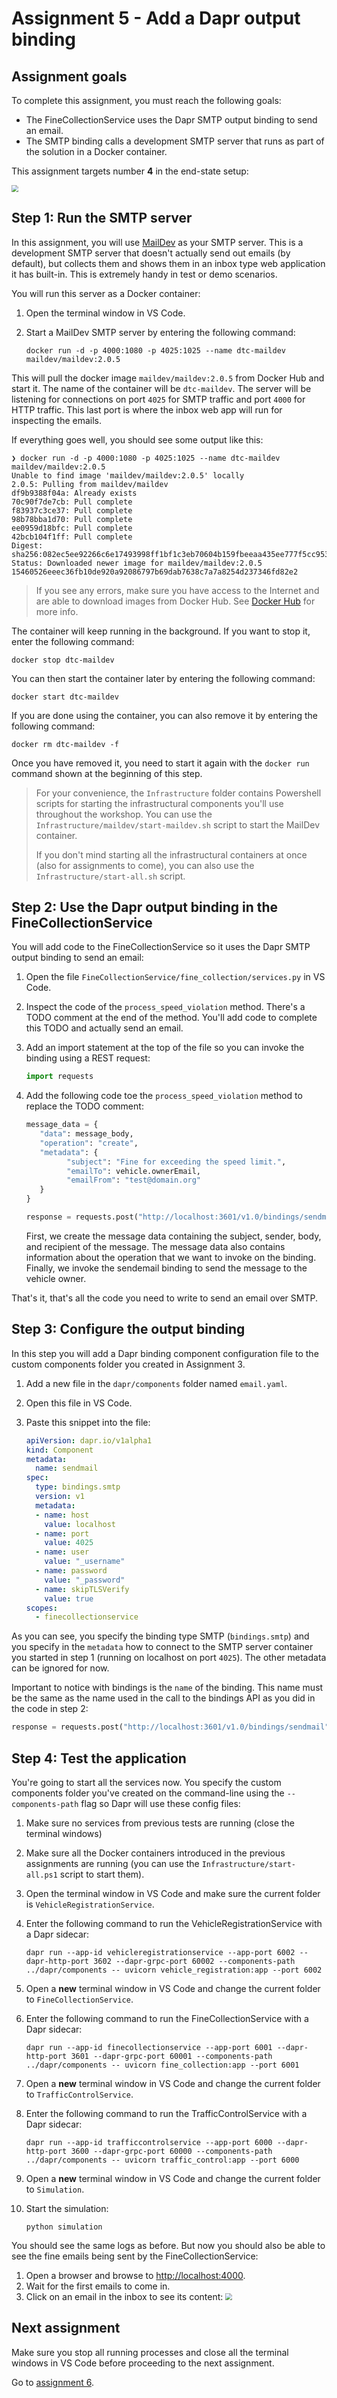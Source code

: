 # Assignment 5 - Add a Dapr output binding

## Assignment goals

To complete this assignment, you must reach the following goals:

- The FineCollectionService uses the Dapr SMTP output binding to send an email.
- The SMTP binding calls a development SMTP server that runs as part of the solution in a Docker container.

This assignment targets number **4** in the end-state setup:

<img src="../img/dapr-setup.png" style="zoom: 67%;" />

## Step 1: Run the SMTP server

In this assignment, you will use [MailDev](https://github.com/maildev/maildev) as your SMTP server. This is a 
development SMTP server that doesn't actually send out emails (by default), but collects them and shows them in an
inbox type web application it has built-in. This is extremely handy in test or demo scenarios.

You will run this server as a Docker container:

1. Open the terminal window in VS Code.

1. Start a MailDev SMTP server by entering the following command:

   ```console
   docker run -d -p 4000:1080 -p 4025:1025 --name dtc-maildev maildev/maildev:2.0.5
   ```

This will pull the docker image `maildev/maildev:2.0.5` from Docker Hub and start it. The name of the container will
be `dtc-maildev`. The server will be listening for connections on port `4025` for SMTP traffic and port `4000` for HTTP
traffic. This last port is where the inbox web app will run for inspecting the emails.

If everything goes well, you should see some output like this:

```console
❯ docker run -d -p 4000:1080 -p 4025:1025 --name dtc-maildev maildev/maildev:2.0.5
Unable to find image 'maildev/maildev:2.0.5' locally
2.0.5: Pulling from maildev/maildev
df9b9388f04a: Already exists
70c90f7de7cb: Pull complete
f83937c3ce37: Pull complete
98b78bba1d70: Pull complete
ee0959d18bfc: Pull complete
42bcb104f1ff: Pull complete
Digest: sha256:082ec5ee92266c6e17493998ff1bf1c3eb70604b159fbeeaa435ee777f5cc953
Status: Downloaded newer image for maildev/maildev:2.0.5
15460526eeec36fb10de920a92086797b69dab7638c7a7a8254d237346fd82e2
```

> If you see any errors, make sure you have access to the Internet and are able to download images from Docker Hub.
See [Docker Hub](https://hub.docker.com/) for more info.

The container will keep running in the background. If you want to stop it, enter the following command:

```console
docker stop dtc-maildev
```

You can then start the container later by entering the following command:

```console
docker start dtc-maildev
```

If you are done using the container, you can also remove it by entering the following command:

```console
docker rm dtc-maildev -f
```

Once you have removed it, you need to start it again with the `docker run` command shown at the beginning of this step.

> For your convenience, the `Infrastructure` folder contains Powershell scripts for starting the infrastructural
> components you'll use throughout the workshop. You can use the `Infrastructure/maildev/start-maildev.sh` script to
> start the MailDev container.
>
> If you don't mind starting all the infrastructural containers at once (also for assignments to come), you can also
> use the `Infrastructure/start-all.sh` script.

## Step 2: Use the Dapr output binding in the FineCollectionService

You will add code to the FineCollectionService so it uses the Dapr SMTP output binding to send an email:

1. Open the file `FineCollectionService/fine_collection/services.py` in VS Code.

1. Inspect the code of the `process_speed_violation` method. There's a TODO comment at the end of the method. You'll
   add code to complete this TODO and actually send an email.

1. Add an import statement at the top of the file so you can invoke the binding using a REST request:

     ```python
     import requests
     ```

1. Add the following code toe the `process_speed_violation` method to replace the TODO comment:

   ```python
   message_data = {
      "data": message_body,
      "operation": "create",
      "metadata": {
            "subject": "Fine for exceeding the speed limit.",
            "emailTo": vehicle.ownerEmail,
            "emailFrom": "test@domain.org"
      }
   }
   
   response = requests.post("http://localhost:3601/v1.0/bindings/sendmail", json=message_data)
   ```

   First, we create the message data containing the subject, sender, body, and recipient of the message.
   The message data also contains information about the operation that we want to invoke on the binding.
   Finally, we invoke the sendemail binding to send the message to the vehicle owner.

That's it, that's all the code you need to write to send an email over SMTP.  

## Step 3: Configure the output binding

In this step you will add a Dapr binding component configuration file to the custom components folder you created in
Assignment 3.

1. Add a new file in the `dapr/components` folder named `email.yaml`.

1. Open this file in VS Code.

1. Paste this snippet into the file:

   ```yaml
   apiVersion: dapr.io/v1alpha1
   kind: Component
   metadata:
     name: sendmail
   spec:
     type: bindings.smtp
     version: v1
     metadata:
     - name: host
       value: localhost
     - name: port
       value: 4025
     - name: user
       value: "_username"
     - name: password
       value: "_password"
     - name: skipTLSVerify
       value: true
   scopes:
     - finecollectionservice
   ```

As you can see, you specify the binding type SMTP (`bindings.smtp`) and you specify in the `metadata` how to connect to
the SMTP server container you started in step 1 (running on localhost on port `4025`). The other metadata can be
ignored for now.

Important to notice with bindings is the `name` of the binding. This name must be the same as the name used in the call
to the bindings API as you did in the code in step 2:

```python
response = requests.post("http://localhost:3601/v1.0/bindings/sendmail", json=message_data)
```

## Step 4: Test the application

You're going to start all the services now. You specify the custom components folder you've created on the command-line
using the `--components-path` flag so Dapr will use these config files:

1. Make sure no services from previous tests are running (close the terminal windows)

1. Make sure all the Docker containers introduced in the previous assignments are running (you can use the
   `Infrastructure/start-all.ps1` script to start them).

1. Open the terminal window in VS Code and make sure the current folder is `VehicleRegistrationService`.

1. Enter the following command to run the VehicleRegistrationService with a Dapr sidecar:

   ```console
   dapr run --app-id vehicleregistrationservice --app-port 6002 --dapr-http-port 3602 --dapr-grpc-port 60002 --components-path ../dapr/components -- uvicorn vehicle_registration:app --port 6002
   ```

1. Open a **new** terminal window in VS Code and change the current folder to `FineCollectionService`.

1. Enter the following command to run the FineCollectionService with a Dapr sidecar:

   ```console
   dapr run --app-id finecollectionservice --app-port 6001 --dapr-http-port 3601 --dapr-grpc-port 60001 --components-path ../dapr/components -- uvicorn fine_collection:app --port 6001
   ```

1. Open a **new** terminal window in VS Code and change the current folder to `TrafficControlService`.

1. Enter the following command to run the TrafficControlService with a Dapr sidecar:

   ```console
   dapr run --app-id trafficcontrolservice --app-port 6000 --dapr-http-port 3600 --dapr-grpc-port 60000 --components-path ../dapr/components -- uvicorn traffic_control:app --port 6000
   ```

1. Open a **new** terminal window in VS Code and change the current folder to `Simulation`.

1. Start the simulation:

   ```console
   python simulation
   ```

You should see the same logs as before. But now you should also be able to see the fine emails being sent by the
FineCollectionService:

1. Open a browser and browse to [http://localhost:4000](http://localhost:4000).
1. Wait for the first emails to come in.
1. Click on an email in the inbox to see its content:
   <img src="img/inbox.png" style="zoom:67%;" />

## Next assignment

Make sure you stop all running processes and close all the terminal windows in VS Code before proceeding to the next
assignment.

Go to [assignment 6](../Assignment06/README.md).
